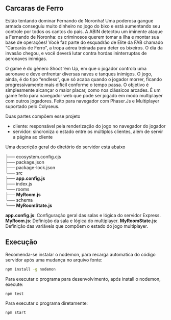 ## Carcaras de Ferro

Estão tentando dominar Fernando de Noronha! Uma poderosa gangue armada conseguiu muito dinheiro no jogo do bixo e está aumentando seu controle por todos os cantos do país. A ABIN detectou um iminente ataque a Fernando de Noronha: os criminosos querem tomar a ilha e montar sua base de operações! Você faz parte do esquadrão de Elite da FAB chamado “Carcarás de Ferro”, a tropa aérea treinada para deter os bixeiros. O dia da invasão chegou, e você deverá lutar contra hordas ininterruptas de aeronaves inimigas.
 
O game é do gênero Shoot ‘em Up, em que o jogador controla uma aeronave e deve enfrentar diversas naves e tanques inimigos. O jogo, ainda, é do tipo “endless”, que só acaba quando o jogador morrer, ficando progressivamente mais difícil conforme o tempo passa. O objetivo é simplesmente alcançar o maior placar, como nos clássicos arcades. É um game feito para navegador web que pode ser jogado em modo multiplayer com outros jogadores. Feito para navegador com Phaser.Js e Multiplayer suportado pelo Colyseus.

Duas partes compõem esse projeto
* cliente: responsável pela renderização do jogo no navegador do jogador
* servidor: sincroniza o estado entre os múltiplos clientes, além de servir a página ao cliente

Uma descrição geral do diretório do servidor está abaixo

├── ecosystem.config.cjs     
├── package.json     
├── package-lock.json    
└── src     
    ├── **app.config.js**    
    ├── index.js    
    └── rooms    
        ├── **MyRoom.js**     
        └── schema     
            └── **MyRoomState.js**      

**app.config.js**: Configuração geral das salas e lógica do servidor Express.
**MyRoom.js**: Definição da sala e lógica do multiplayer.
**MyRoomState.js**: Definição das variáveis que compõem o estado do jogo multiplayer.

## Execução

Recomenda-se instalar o nodemon, para recarga automatica do código servidor após uma mudança no arquivo fonte:

```bash
npm install -g nodemon
```

Para executar o programa para desenvolvimento, após install o nodemon, execute:

```bash
npm test
```

Para executar o programa diretamente:

```bash
npm start
```
